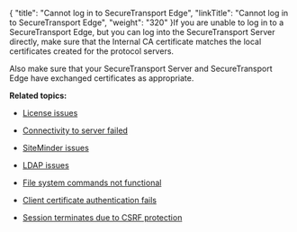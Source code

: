 {
    "title": "Cannot log in to SecureTransport Edge",
    "linkTitle": "Cannot log in to SecureTransport Edge",
    "weight": "320"
}If you are unable to log in to a SecureTransport Edge, but you can log into the SecureTransport Server directly, make sure that the Internal CA certificate matches the local certificates created for the protocol servers.

Also make sure that your SecureTransport Server and SecureTransport Edge have exchanged certificates as appropriate.

**Related topics:**

-   [License issues](../t_st_license_issues)
-   [Connectivity to server failed](../t_st_connectivity_to_server_failed)
-   [SiteMinder issues](../t_st_siteminder_issues)
-   [LDAP issues](../c_st_ldap_issues)
-   [File system commands not functional](../c_st_file_system_commands_not_functional)
-   [Client certificate authentication fails](../c_st_client_certificate_authentication_fails)
-   [Session terminates due to CSRF protection](../c_st_session_terminates_due_to_csrf_protection)
